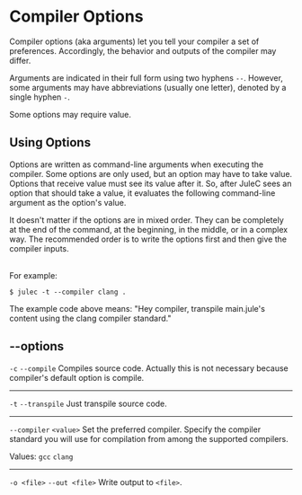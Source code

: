 # Compiler Options
Compiler options (aka arguments) let you tell your compiler a set of preferences. Accordingly, the behavior and outputs of the compiler may differ.

Arguments are indicated in their full form using two hyphens `--`. However, some arguments may have abbreviations (usually one letter), denoted by a single hyphen `-`.

Some options may require value.

## Using Options
Options are written as command-line arguments when executing the compiler. Some options are only used, but an option may have to take value. Options that receive value must see its value after it. So, after JuleC sees an option that should take a value, it evaluates the following command-line argument as the option's value.

It doesn't matter if the options are in mixed order. They can be completely at the end of the command, at the beginning, in the middle, or in a complex way. The recommended order is to write the options first and then give the compiler inputs.

\
For example:
```
$ julec -t --compiler clang .
```
The example code above means: "Hey compiler, transpile main.jule's content using the clang compiler standard." 

## --options
`-c` `--compile`
Compiles source code. Actually this is not necessary because compiler's default option is compile.

---

`-t` `--transpile`
Just transpile source code. 

---

`--compiler` `<value>`
Set the preferred compiler. Specify the compiler standard you will use for compilation from among the supported compilers.

Values: `gcc` `clang`

---

`-o <file>` `--out <file>`
Write output to `<file>`. 